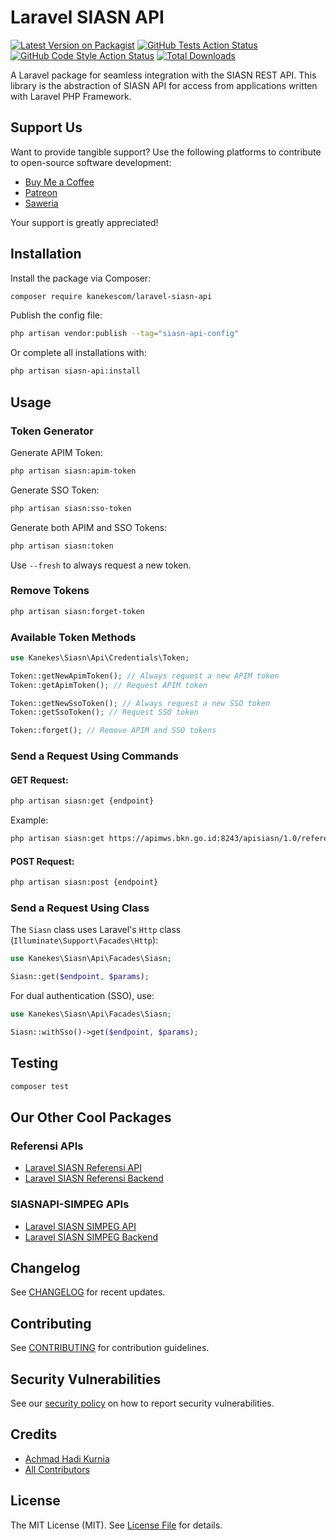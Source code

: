 # Laravel SIASN API

[![Latest Version on Packagist](https://img.shields.io/packagist/v/kanekescom/laravel-siasn-api.svg?style=flat-square)](https://packagist.org/packages/kanekescom/laravel-siasn-api)
[![GitHub Tests Action Status](https://img.shields.io/github/actions/workflow/status/kanekescom/laravel-siasn-api/run-tests.yml?branch=main&label=tests&style=flat-square)](https://github.com/kanekescom/laravel-siasn-api/actions?query=workflow%3Arun-tests+branch%3Amain)
[![GitHub Code Style Action Status](https://img.shields.io/github/actions/workflow/status/kanekescom/laravel-siasn-api/fix-php-code-style-issues.yml?branch=main&label=code%20style&style=flat-square)](https://github.com/kanekescom/laravel-siasn-api/actions?query=workflow%3A"Fix+PHP+code+style+issues"+branch%3Amain)
[![Total Downloads](https://img.shields.io/packagist/dt/kanekescom/laravel-siasn-api.svg?style=flat-square)](https://packagist.org/packages/kanekescom/laravel-siasn-api)

A Laravel package for seamless integration with the SIASN REST API. This library is the abstraction of SIASN API for access from applications written with Laravel PHP Framework.

## Support Us

Want to provide tangible support? Use the following platforms to contribute to open-source software development:

- [Buy Me a Coffee](https://s.id/hadibmac)
- [Patreon](https://s.id/hadipatreon)
- [Saweria](https://s.id/hadisaweria)

Your support is greatly appreciated!

## Installation

Install the package via Composer:

```bash
composer require kanekescom/laravel-siasn-api
```

Publish the config file:

```bash
php artisan vendor:publish --tag="siasn-api-config"
```

Or complete all installations with:

```bash
php artisan siasn-api:install
```

## Usage

### Token Generator

Generate APIM Token:

```bash
php artisan siasn:apim-token
```

Generate SSO Token:

```bash
php artisan siasn:sso-token
```

Generate both APIM and SSO Tokens:

```bash
php artisan siasn:token
```

Use `--fresh` to always request a new token.

### Remove Tokens

```bash
php artisan siasn:forget-token
```

### Available Token Methods

```php
use Kanekes\Siasn\Api\Credentials\Token;

Token::getNewApimToken(); // Always request a new APIM token
Token::getApimToken(); // Request APIM token

Token::getNewSsoToken(); // Always request a new SSO token
Token::getSsoToken(); // Request SSO token

Token::forget(); // Remove APIM and SSO tokens
```

### Send a Request Using Commands

#### GET Request:

```bash
php artisan siasn:get {endpoint}
```

Example:

```bash
php artisan siasn:get https://apimws.bkn.go.id:8243/apisiasn/1.0/referensi/ref-unor
```

#### POST Request:

```bash
php artisan siasn:post {endpoint}
```

### Send a Request Using Class

The `Siasn` class uses Laravel's `Http` class (`Illuminate\Support\Facades\Http`):

```php
use Kanekes\Siasn\Api\Facades\Siasn;

Siasn::get($endpoint, $params);
```

For dual authentication (SSO), use:

```php
use Kanekes\Siasn\Api\Facades\Siasn;

Siasn::withSso()->get($endpoint, $params);
```

## Testing

```bash
composer test
```

## Our Other Cool Packages

### Referensi APIs

- [Laravel SIASN Referensi API](https://github.com/kanekescom/laravel-siasn-referensi-api)
- [Laravel SIASN Referensi Backend](https://github.com/kanekescom/laravel-siasn-referensi)

### SIASNAPI-SIMPEG APIs

- [Laravel SIASN SIMPEG API](https://github.com/kanekescom/laravel-siasn-simpeg-api)
- [Laravel SIASN SIMPEG Backend](https://github.com/kanekescom/laravel-siasn-simpeg)

## Changelog

See [CHANGELOG](CHANGELOG.md) for recent updates.

## Contributing

See [CONTRIBUTING](CONTRIBUTING.md) for contribution guidelines.

## Security Vulnerabilities

See our [security policy](../../security/policy) on how to report security vulnerabilities.

## Credits

- [Achmad Hadi Kurnia](https://github.com/achmadhadikurnia)
- [All Contributors](../../contributors)

## License

The MIT License (MIT). See [License File](LICENSE.md) for details.
